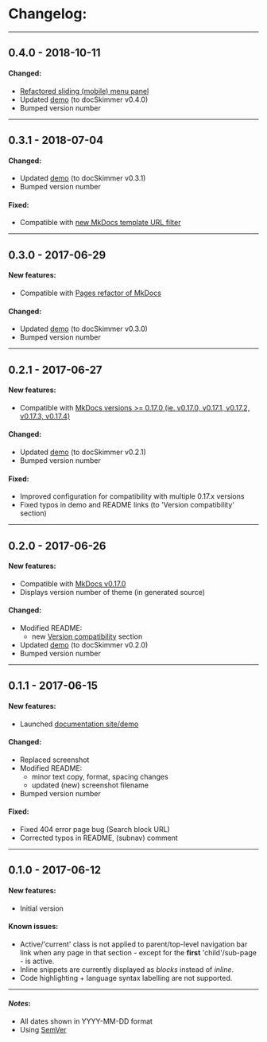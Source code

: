 # Changelog:

- - -
## 0.4.0 - 2018-10-11

#### Changed:
* [Refactored sliding (mobile) menu panel](https://github.com/hfagerlund/mkdocs-docskimmer/issues/11)
* Updated [demo](https://hfagerlund.github.io/mkdocs-docskimmer/) (to docSkimmer v0.4.0)
* Bumped version number
- - -
## 0.3.1 - 2018-07-04

#### Changed:
* Updated [demo](https://hfagerlund.github.io/mkdocs-docskimmer/) (to docSkimmer v0.3.1)
* Bumped version number

#### Fixed:
* Compatible with [new MkDocs template URL filter](https://github.com/mkdocs/mkdocs/pull/1526/commits/68e6d1c1f9444ff0fe2a92c1eb76542330d88e4c)
- - -
## 0.3.0 - 2017-06-29

#### New features:
* Compatible with [Pages refactor of MkDocs](https://github.com/mkdocs/mkdocs/tree/34ef3ca6d0390959080ce93a695361eea1649272)

#### Changed:
* Updated [demo](https://hfagerlund.github.io/mkdocs-docskimmer/) (to docSkimmer v0.3.0)
* Bumped version number
- - -
## 0.2.1 - 2017-06-27

#### New features:
* Compatible with [MkDocs versions >= 0.17.0 (ie. v0.17.0, v0.17.1, v0.17.2, v0.17.3, v0.17.4)](https://github.com/mkdocs/mkdocs/releases)

#### Changed:
* Updated [demo](https://hfagerlund.github.io/mkdocs-docskimmer/) (to docSkimmer v0.2.1)
* Bumped version number

#### Fixed:
* Improved configuration for compatibility with multiple 0.17.x versions
* Fixed typos in demo and README links (to 'Version compatibility' section)
- - -
## 0.2.0 - 2017-06-26

#### New features:
* Compatible with [MkDocs v0.17.0](https://github.com/mkdocs/mkdocs/releases)
* Displays version number of theme (in generated source)

#### Changed:
* Modified README:
  * new [Version compatibility](https://github.com/hfagerlund/mkdocs-docskimmer#version) section
* Updated [demo](https://hfagerlund.github.io/mkdocs-docskimmer/) (to docSkimmer v0.2.0)
* Bumped version number
- - -
## 0.1.1 - 2017-06-15

#### New features:
* Launched [documentation site/demo](https://hfagerlund.github.io/mkdocs-docskimmer/)

#### Changed:
* Replaced screenshot
* Modified README:
  * minor text copy, format, spacing changes
  * updated (new) screenshot filename
* Bumped version number

#### Fixed:
* Fixed 404 error page bug (Search block URL)
* Corrected typos in README, (subnav) comment
- - -
## 0.1.0 - 2017-06-12
#### New features:
* Initial version

#### Known issues:
* Active/'current' class is not applied to parent/top-level navigation bar link when any page in that section - except for the **first** 'child'/sub-page - is active.
* Inline <code></code> snippets are currently displayed as *blocks* instead of *inline*.
* Code highlighting + language syntax labelling are not supported.
- - -
#### *Notes*: 
* All dates shown in YYYY-MM-DD format
* Using [SemVer](http://semver.org/)

